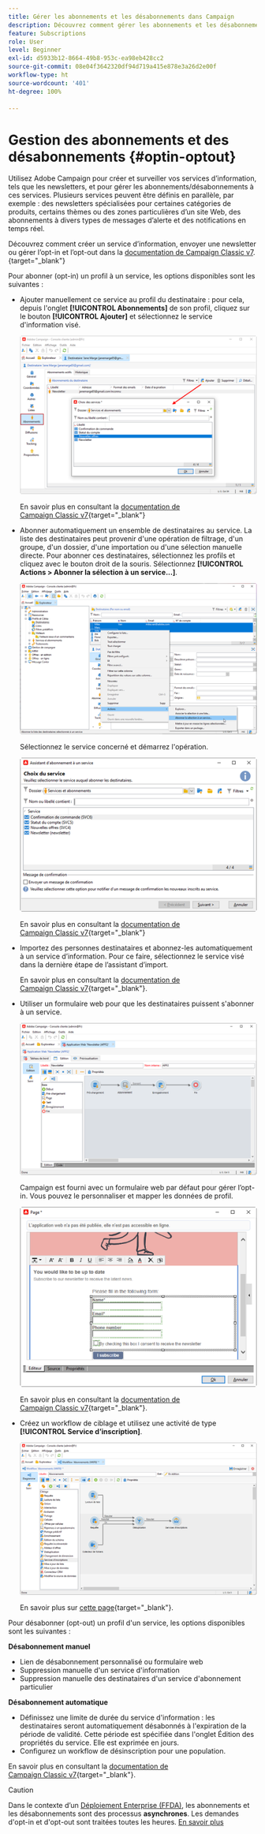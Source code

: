 ```yaml
---
title: Gérer les abonnements et les désabonnements dans Campaign
description: Découvrez comment gérer les abonnements et les désabonnements sur Campaign v8.
feature: Subscriptions
role: User
level: Beginner
exl-id: d5933b12-8664-49b8-953c-ea98eb428cc2
source-git-commit: 08e04f3642320df94d719a415e878e3a26d2e00f
workflow-type: ht
source-wordcount: '401'
ht-degree: 100%

---
```


# Gestion des abonnements et des désabonnements {#optin-optout}

Utilisez Adobe Campaign pour créer et surveiller vos services d’information, tels que les newsletters, et pour gérer les abonnements/désabonnements à ces services. Plusieurs services peuvent être définis en parallèle, par exemple : des newsletters spécialisées pour certaines catégories de produits, certains thèmes ou des zones particulières d’un site Web, des abonnements à divers types de messages d’alerte et des notifications en temps réel.

Découvrez comment créer un service d’information, envoyer une newsletter ou gérer l’opt-in et l’opt-out dans la [documentation de Campaign Classic v7](https://experienceleague.adobe.com/docs/campaign-classic/using/sending-messages/subscriptions-and-referrals/managing-subscriptions.html?lang=fr).{target="_blank"}

Pour abonner (opt-in) un profil à un service, les options disponibles sont les suivantes :

* Ajouter manuellement ce service au profil du destinataire : pour cela, depuis l&#39;onglet **[!UICONTROL Abonnements]** de son profil, cliquez sur le bouton **[!UICONTROL Ajouter]** et sélectionnez le service d&#39;information visé.

  ![](assets/subscribe-to-a-service.png)

  En savoir plus en consultant la [documentation de Campaign Classic v7](https://experienceleague.adobe.com/docs/campaign-classic/using/getting-started/profile-management/editing-a-profile.html?lang=fr#deliveries-tab){target="_blank"}

* Abonner automatiquement un ensemble de destinataires au service. La liste des destinataires peut provenir d&#39;une opération de filtrage, d&#39;un groupe, d&#39;un dossier, d&#39;une importation ou d&#39;une sélection manuelle directe. Pour abonner ces destinataires, sélectionnez les profils et cliquez avec le bouton droit de la souris. Sélectionnez **[!UICONTROL Actions > Abonner la sélection à un service...]**.

  ![](assets/subscribe-selection.png)

  Sélectionnez le service concerné et démarrez l&#39;opération.

  ![](assets/subscribe-confirm.png)

  En savoir plus en consultant la [documentation de Campaign Classic v7](https://experienceleague.adobe.com/docs/campaign-classic/using/getting-started/profile-management/editing-a-profile.html?lang=fr#deliveries-tab){target="_blank"}


* Importez des personnes destinataires et abonnez-les automatiquement à un service d’information. Pour ce faire, sélectionnez le service visé dans la dernière étape de l’assistant d’import.

  En savoir plus en consultant la [documentation de Campaign Classic v7](https://experienceleague.adobe.com/docs/campaign-classic/using/getting-started/importing-and-exporting-data/generic-imports-exports/executing-import-jobs.html?lang=fr#step-5---additional-step-when-importing-recipients){target="_blank"}.

* Utiliser un formulaire web pour que les destinataires puissent s&#39;abonner à un service.

  ![](assets/opt-in-webapp.png)

  Campaign est fourni avec un formulaire web par défaut pour gérer l’opt-in. Vous pouvez le personnaliser et mapper les données de profil.

  ![](assets/web-app.png)

  En savoir plus en consultant la [documentation de Campaign Classic v7](https://experienceleague.adobe.com/docs/campaign-classic/using/designing-content/web-forms/use-cases--web-forms.html?lang=fr#create-a-subscription--form-with-double-opt-in){target="_blank"}.


* Créez un workflow de ciblage et utilisez une activité de type **[!UICONTROL Service d’inscription]**.

  ![](assets/wf-subscription.png)

  En savoir plus sur [cette page](https://experienceleague.adobe.com/docs/campaign/automation/workflows/wf-activities/targeting-activities/subscription-services.html?lang=fr){target="_blank"}.

Pour désabonner (opt-out) un profil d&#39;un service, les options disponibles sont les suivantes :

**Désabonnement manuel**

* Lien de désabonnement personnalisé ou formulaire web
* Suppression manuelle d&#39;un service d&#39;information
* Suppression manuelle des destinataires d&#39;un service d&#39;abonnement particulier

**Désabonnement automatique**

* Définissez une limite de durée du service d&#39;information : les destinataires seront automatiquement désabonnés à l&#39;expiration de la période de validité. Cette période est spécifiée dans l&#39;onglet Édition des propriétés du service. Elle est exprimée en jours.
* Configurez un workflow de désinscription pour une population.

En savoir plus en consultant la [documentation de Campaign Classic v7](https://experienceleague.adobe.com/docs/campaign-classic/using/sending-messages/subscriptions-and-referrals/managing-subscriptions.html?lang=fr#unsubscribing-a-recipient-from-a-service){target="_blank"}.


>[!CAUTION]
>
>Dans le contexte d’un [Déploiement Enterprise (FFDA)](../architecture/enterprise-deployment.md), les abonnements et les désabonnements sont des processus **asynchrones**. Les demandes d&#39;opt-in et d&#39;opt-out sont traitées toutes les heures. [En savoir plus](../architecture/new-apis.md#sub-apis)

<!--
You can also enable your delivery recipients to forward messages to a friend. To do this, insert the relevant links into your delivery. You may then track this sharing process as well as the number of visits to the concerned pages. 

For more on this capability, refer to [Campaign Classic v7 documentation](https://experienceleague.adobe.com/docs/campaign-classic/using/sending-messages/subscriptions-and-referrals/viral-and-social-marketing.html#viral-marketing--forward-to-a-friend){target="_blank"}
-->
